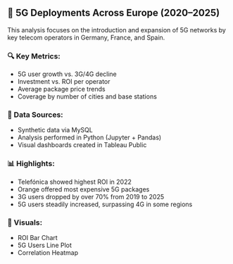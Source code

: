 ## 📡 5G Deployments Across Europe (2020–2025)

This analysis focuses on the introduction and expansion of 5G networks by key telecom operators in Germany, France, and Spain.

### 🔍 Key Metrics:
- 5G user growth vs. 3G/4G decline
- Investment vs. ROI per operator
- Average package price trends
- Coverage by number of cities and base stations

### 🧮 Data Sources:
- Synthetic data via MySQL
- Analysis performed in Python (Jupyter + Pandas)
- Visual dashboards created in Tableau Public

### 📊 Highlights:
- Telefónica showed highest ROI in 2022
- Orange offered most expensive 5G packages
- 3G users dropped by over 70% from 2019 to 2025
- 5G users steadily increased, surpassing 4G in some regions

### 📌 Visuals:
- ROI Bar Chart
- 5G Users Line Plot
- Correlation Heatmap
